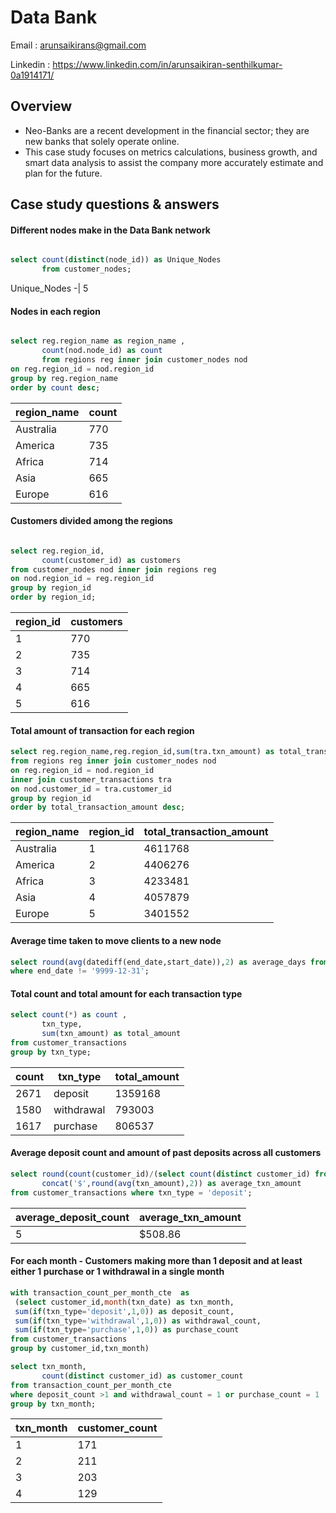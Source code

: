 # Data Bank #
Email : arunsaikirans@gmail.com

Linkedin : https://www.linkedin.com/in/arunsaikiran-senthilkumar-0a1914171/

## Overview ##
  * Neo-Banks are a recent development in the financial sector; they are new 
banks that solely operate online.
  * This case study focuses on metrics calculations, business growth, and smart 
data analysis to assist the company more accurately estimate and plan for the 
future.

## Case study questions & answers ##



#### Different nodes make in the Data Bank network

````sql

select count(distinct(node_id)) as Unique_Nodes 
       from customer_nodes;
````

Unique_Nodes
-|
5


#### Nodes in each region
````sql

select reg.region_name as region_name ,
       count(nod.node_id) as count
       from regions reg inner join customer_nodes nod
on reg.region_id = nod.region_id
group by reg.region_name
order by count desc;
````
region_name|count
----|----
Australia|770
America|735
Africa|714
Asia|665
Europe|616

#### Customers divided among the regions
````sql

select reg.region_id,
       count(customer_id) as customers
from customer_nodes nod inner join regions reg
on nod.region_id = reg.region_id
group by region_id
order by region_id;
````
region_id|customers
----|----
1|770
2|735
3|714
4|665
5|616


#### Total amount of transaction for each region
````sql
select reg.region_name,reg.region_id,sum(tra.txn_amount) as total_transaction_amount
from regions reg inner join customer_nodes nod
on reg.region_id = nod.region_id
inner join customer_transactions tra
on nod.customer_id = tra.customer_id
group by region_id
order by total_transaction_amount desc;
````
region_name|region_id|total_transaction_amount
----|----|----
Australia|1|4611768
America|2|4406276
Africa|3|4233481
Asia|4|4057879
Europe|5|3401552

#### Average time taken to move clients to a new node
````sql
select round(avg(datediff(end_date,start_date)),2) as average_days from customer_nodes
where end_date != '9999-12-31';
````

#### Total count and total amount for each transaction type
````sql
select count(*) as count ,
       txn_type,
       sum(txn_amount) as total_amount
from customer_transactions
group by txn_type;
````
count | txn_type | total_amount
--- | --- | ---
2671|deposit|1359168
1580|withdrawal|793003
1617|purchase|806537


#### Average deposit count and amount of past deposits across all customers
````sql
select round(count(customer_id)/(select count(distinct customer_id) from customer_transactions)) as average_deposit_count,
       concat('$',round(avg(txn_amount),2)) as average_txn_amount
from customer_transactions where txn_type = 'deposit';
````
average_deposit_count | average_txn_amount
--- | --- 
5|$508.86

#### For each month - Customers making more than 1 deposit and at least either 1 purchase or 1 withdrawal in a single month
````sql
with transaction_count_per_month_cte  as 
 (select customer_id,month(txn_date) as txn_month,
 sum(if(txn_type='deposit',1,0)) as deposit_count,
 sum(if(txn_type='withdrawal',1,0)) as withdrawal_count,
 sum(if(txn_type='purchase',1,0)) as purchase_count
from customer_transactions
group by customer_id,txn_month)

select txn_month,
       count(distinct customer_id) as customer_count
from transaction_count_per_month_cte
where deposit_count >1 and withdrawal_count = 1 or purchase_count = 1
group by txn_month;

````
txn_month | customer_count
--- | --- 
1|171
2|211
3|203
4|129
